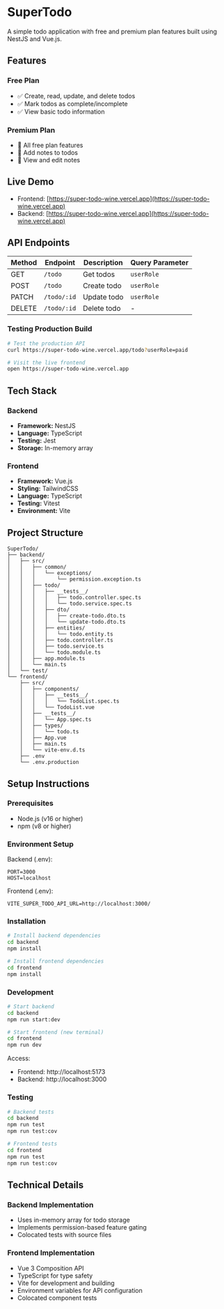 # SuperTodo

A simple todo application with free and premium plan features built using NestJS and Vue.js.

## Features

### Free Plan
- ✅ Create, read, update, and delete todos
- ✅ Mark todos as complete/incomplete
- ✅ View basic todo information

### Premium Plan
- 🌟 All free plan features
- 🌟 Add notes to todos
- 🌟 View and edit notes

## Live Demo
- Frontend: [https://super-todo-wine.vercel.app](https://super-todo-wine.vercel.app)
- Backend: [https://super-todo-wine.vercel.app](https://super-todo-wine.vercel.app)

## API Endpoints

| Method | Endpoint | Description | Query Parameter |
|--------|----------|-------------|----------------|
| GET    | `/todo`  | Get todos   | `userRole`     |
| POST   | `/todo`  | Create todo | `userRole`     |
| PATCH  | `/todo/:id` | Update todo | `userRole`   |
| DELETE | `/todo/:id` | Delete todo | -            |

### Testing Production Build

```bash
# Test the production API
curl https://super-todo-wine.vercel.app/todo?userRole=paid

# Visit the live frontend
open https://super-todo-wine.vercel.app
```

## Tech Stack

### Backend
- **Framework:** NestJS
- **Language:** TypeScript
- **Testing:** Jest
- **Storage:** In-memory array

### Frontend
- **Framework:** Vue.js
- **Styling:** TailwindCSS
- **Language:** TypeScript
- **Testing:** Vitest
- **Environment:** Vite

## Project Structure

```plaintext
SuperTodo/
├── backend/
│   ├── src/
│   │   ├── common/
│   │   │   └── exceptions/
│   │   │       └── permission.exception.ts
│   │   ├── todo/
│   │   │   ├── __tests__/
│   │   │   │   ├── todo.controller.spec.ts
│   │   │   │   └── todo.service.spec.ts
│   │   │   ├── dto/
│   │   │   │   ├── create-todo.dto.ts
│   │   │   │   └── update-todo.dto.ts
│   │   │   ├── entities/
│   │   │   │   └── todo.entity.ts
│   │   │   ├── todo.controller.ts
│   │   │   ├── todo.service.ts
│   │   │   └── todo.module.ts
│   │   ├── app.module.ts
│   │   └── main.ts
│   └── test/
└── frontend/
    ├── src/
    │   ├── components/
    │   │   ├── __tests__/
    │   │   │   └── TodoList.spec.ts
    │   │   └── TodoList.vue
    │   ├── __tests__/
    │   │   └── App.spec.ts
    │   ├── types/
    │   │   └── todo.ts
    │   ├── App.vue
    │   ├── main.ts
    │   └── vite-env.d.ts
    ├── .env
    └── .env.production
```

## Setup Instructions

### Prerequisites
- Node.js (v16 or higher)
- npm (v8 or higher)

### Environment Setup

Backend (.env):
```properties
PORT=3000
HOST=localhost
```

Frontend (.env):
```properties
VITE_SUPER_TODO_API_URL=http://localhost:3000/
```

### Installation

```bash
# Install backend dependencies
cd backend
npm install

# Install frontend dependencies
cd frontend
npm install
```

### Development

```bash
# Start backend
cd backend
npm run start:dev

# Start frontend (new terminal)
cd frontend
npm run dev
```

Access:
- Frontend: http://localhost:5173
- Backend: http://localhost:3000

### Testing

```bash
# Backend tests
cd backend
npm run test
npm run test:cov

# Frontend tests
cd frontend
npm run test
npm run test:cov
```

## Technical Details

### Backend Implementation
- Uses in-memory array for todo storage
- Implements permission-based feature gating
- Colocated tests with source files

### Frontend Implementation
- Vue 3 Composition API
- TypeScript for type safety
- Vite for development and building
- Environment variables for API configuration
- Colocated component tests